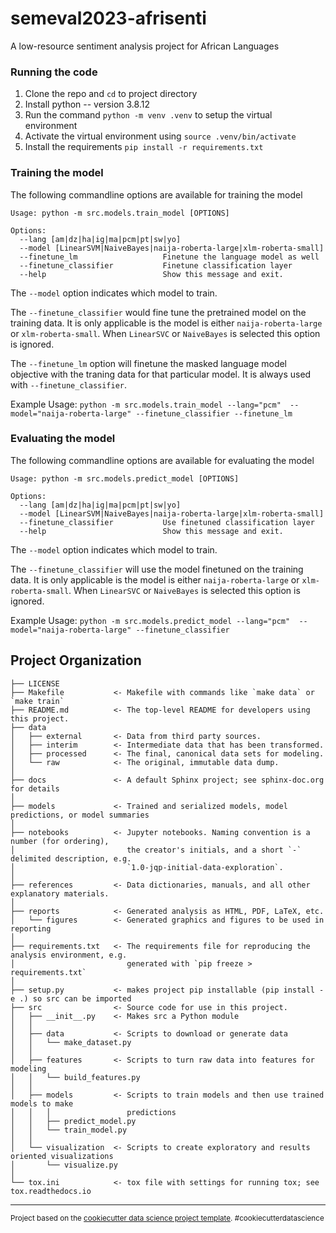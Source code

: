# semeval2023-afrisenti
A low-resource sentiment analysis project for African Languages

### Running the code
1. Clone the repo and `cd` to project directory
2. Install python -- version 3.8.12
2. Run the command `python -m venv .venv` to setup the virtual environment
3. Activate the virtual environment using `source .venv/bin/activate` 
4. Install the requirements `pip install -r requirements.txt`

### Training the model

The following commandline options are available for training the model

```
Usage: python -m src.models.train_model [OPTIONS]

Options:
  --lang [am|dz|ha|ig|ma|pcm|pt|sw|yo]
  --model [LinearSVM|NaiveBayes|naija-roberta-large|xlm-roberta-small]
  --finetune_lm                   Finetune the language model as well
  --finetune_classifier           Finetune classification layer
  --help                          Show this message and exit.
  ```
The `--model` option indicates which model to train.

The `--finetune_classifier` would fine tune the pretrained model on the training data. It is only applicable is the model is either `naija-roberta-large` or `xlm-roberta-small`. When `LinearSVC` or `NaiveBayes` is selected this option is ignored.

The `--finetune_lm` option will finetune the masked language model objective with the traning data for that particular model. It is always used with `--finetune_classifier`.

Example Usage: `python -m src.models.train_model --lang="pcm"  --model="naija-roberta-large" --finetune_classifier --finetune_lm`

### Evaluating the model

The following commandline options are available for evaluating the model


```
Usage: python -m src.models.predict_model [OPTIONS]

Options:
  --lang [am|dz|ha|ig|ma|pcm|pt|sw|yo]
  --model [LinearSVM|NaiveBayes|naija-roberta-large|xlm-roberta-small]
  --finetune_classifier           Use finetuned classification layer
  --help                          Show this message and exit.
```

The `--model` option indicates which model to train.

The `--finetune_classifier` will use the model finetuned on the training data. It is only applicable is the model is either `naija-roberta-large` or `xlm-roberta-small`. When `LinearSVC` or `NaiveBayes` is selected this option is ignored.

Example Usage: `python -m src.models.predict_model --lang="pcm"  --model="naija-roberta-large" --finetune_classifier`

Project Organization
------------

    ├── LICENSE
    ├── Makefile           <- Makefile with commands like `make data` or `make train`
    ├── README.md          <- The top-level README for developers using this project.
    ├── data
    │   ├── external       <- Data from third party sources.
    │   ├── interim        <- Intermediate data that has been transformed.
    │   ├── processed      <- The final, canonical data sets for modeling.
    │   └── raw            <- The original, immutable data dump.
    │
    ├── docs               <- A default Sphinx project; see sphinx-doc.org for details
    │
    ├── models             <- Trained and serialized models, model predictions, or model summaries
    │
    ├── notebooks          <- Jupyter notebooks. Naming convention is a number (for ordering),
    │                         the creator's initials, and a short `-` delimited description, e.g.
    │                         `1.0-jqp-initial-data-exploration`.
    │
    ├── references         <- Data dictionaries, manuals, and all other explanatory materials.
    │
    ├── reports            <- Generated analysis as HTML, PDF, LaTeX, etc.
    │   └── figures        <- Generated graphics and figures to be used in reporting
    │
    ├── requirements.txt   <- The requirements file for reproducing the analysis environment, e.g.
    │                         generated with `pip freeze > requirements.txt`
    │
    ├── setup.py           <- makes project pip installable (pip install -e .) so src can be imported
    ├── src                <- Source code for use in this project.
    │   ├── __init__.py    <- Makes src a Python module
    │   │
    │   ├── data           <- Scripts to download or generate data
    │   │   └── make_dataset.py
    │   │
    │   ├── features       <- Scripts to turn raw data into features for modeling
    │   │   └── build_features.py
    │   │
    │   ├── models         <- Scripts to train models and then use trained models to make
    │   │   │                 predictions
    │   │   ├── predict_model.py
    │   │   └── train_model.py
    │   │
    │   └── visualization  <- Scripts to create exploratory and results oriented visualizations
    │       └── visualize.py
    │
    └── tox.ini            <- tox file with settings for running tox; see tox.readthedocs.io


--------

<p><small>Project based on the <a target="_blank" href="https://drivendata.github.io/cookiecutter-data-science/">cookiecutter data science project template</a>. #cookiecutterdatascience</small></p>
